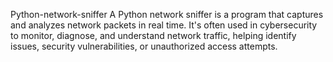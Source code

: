 Python-network-sniffer
A Python network sniffer is a program that captures and analyzes network packets in real time. It's often used in cybersecurity to monitor, diagnose, and understand network traffic, helping identify issues, security vulnerabilities, or unauthorized access attempts.

